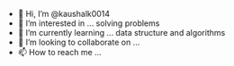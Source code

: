 - 👋 Hi, I’m @kaushalk0014
- 👀 I’m interested in ... solving problems
- 🌱 I’m currently learning ... data structure and algorithms
- 💞️ I’m looking to collaborate on ...
- 📫 How to reach me ...

<!---
kaushalk0014/kaushalk0014 is a ✨ special ✨ repository because its `README.md` (this file) appears on your GitHub profile.
You can click the Preview link to take a look at your changes.
--->
